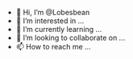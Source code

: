 - 👋 Hi, I’m @Lobesbean
- 👀 I’m interested in ...
- 🌱 I’m currently learning ...
- 💞️ I’m looking to collaborate on ...
- 📫 How to reach me ...

<!---
Lobesbean/Lobesbean is a ✨ special ✨ repository because its `README.md` (this file) appears on your GitHub profile.
You can click the Preview link to take a look at your changes.
--->
